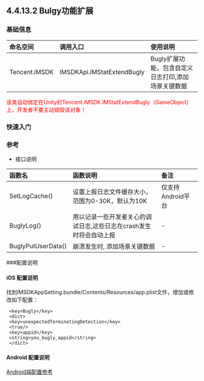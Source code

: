 ## 4.4.13.2 Bulgy功能扩展

### 基础信息

| 命名空间 | 调用入口 |使用说明|
| :-- |:-- |:--|
| Tencent.iMSDK | IMSDKApi.IMStatExtendBugly |Bugly扩展功能，包含自定义日志打印,添加场景关键数据|


<font color=red>该类自动绑定在Unity的Tencent.iMSDK.IMStatExtendBugly（GameObject）上，开发者不要主动销毁该对象！</font>

### 快速入门

### 参考
* 接口说明

| 函数名 | 函数说明 | 备注 |
| :-- | :-- | :-- |
| SetLogCache() | 设置上报日志文件缓存大小，范围为0-30K，默认为10K | 仅支持Android平台 |
| BuglyLog() | 用以记录一些开发者关心的调试日志,这些日志在crash发生时将会自动上报 | - |
| BuglyPutUserData() | 崩溃发生时, 添加场景关键数据 | - |

###配置说明 

#### iOS 配置说明 
找到IMSDKAppSetting.bundle/Contents/Resources/app.plist文件，增加或修改如下配置：

```
 <key>Bugly</key>
 <dict>
 <key>unexpectedTerminatingDetection</key>
 <true/>
 <key>appid</key>
 <string>you_bugly_appid</string>
 </dict>
```

#### Android 配置说明

   [Android端配置参考](../../Channel/Bugly/android.md)
